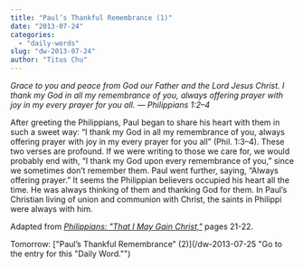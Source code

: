 ```yaml
---
title: "Paul’s Thankful Remembrance (1)"
date: "2013-07-24"
categories: 
  - "daily-words"
slug: "dw-2013-07-24"
author: "Titus Chu"
---
```


_Grace to you and peace from God our Father and the Lord Jesus Christ._ _I thank my God in all my remembrance of you, always offering prayer with joy in my every prayer for you all._ _— Philippians 1:2–4_

After greeting the Philippians, Paul began to share his heart with them in such a sweet way: “I thank my God in all my remembrance of you, always offering prayer with joy in my every prayer for you all” (Phil. 1:3–4). These two verses are profound. If we were writing to those we care for, we would probably end with, “I thank my God upon every remembrance of you,” since we sometimes don’t remember them. Paul went further, saying, “Always offering prayer.” It seems the Philippian believers occupied his heart all the time. He was always thinking of them and thanking God for them. In Paul’s Christian living of union and communion with Christ, the saints in Philippi were always with him.

Adapted from _[Philippians: "That I May Gain Christ,"](/book-philippians "Go to the listing for this book.")_ pages 21-22.

Tomorrow: ["Paul’s Thankful Remembrance" (2)](/dw-2013-07-25 "Go to the entry for this "Daily Word."")
